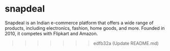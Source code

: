  # snapdeal
 Snapdeal is an Indian e-commerce platform that offers a wide range of products, including electronics, fashion, home goods, and more. Founded in 2010, it competes with Flipkart and Amazon.
 
>>>>>>> edfb32a (Update README.md)
